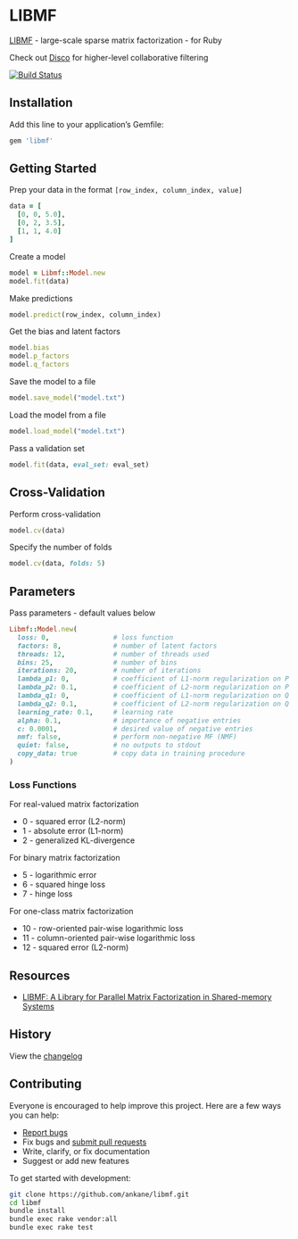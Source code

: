 # LIBMF

[LIBMF](https://github.com/cjlin1/libmf) - large-scale sparse matrix factorization - for Ruby

Check out [Disco](https://github.com/ankane/disco) for higher-level collaborative filtering

[![Build Status](https://travis-ci.org/ankane/libmf.svg?branch=master)](https://travis-ci.org/ankane/libmf)

## Installation

Add this line to your application’s Gemfile:

```ruby
gem 'libmf'
```

## Getting Started

Prep your data in the format `[row_index, column_index, value]`

```ruby
data = [
  [0, 0, 5.0],
  [0, 2, 3.5],
  [1, 1, 4.0]
]
```

Create a model

```ruby
model = Libmf::Model.new
model.fit(data)
```

Make predictions

```ruby
model.predict(row_index, column_index)
```

Get the bias and latent factors

```ruby
model.bias
model.p_factors
model.q_factors
```

Save the model to a file

```ruby
model.save_model("model.txt")
```

Load the model from a file

```ruby
model.load_model("model.txt")
```

Pass a validation set

```ruby
model.fit(data, eval_set: eval_set)
```

## Cross-Validation

Perform cross-validation

```ruby
model.cv(data)
```

Specify the number of folds

```ruby
model.cv(data, folds: 5)
```

## Parameters

Pass parameters - default values below

```ruby
Libmf::Model.new(
  loss: 0,                # loss function
  factors: 8,             # number of latent factors
  threads: 12,            # number of threads used
  bins: 25,               # number of bins
  iterations: 20,         # number of iterations
  lambda_p1: 0,           # coefficient of L1-norm regularization on P
  lambda_p2: 0.1,         # coefficient of L2-norm regularization on P
  lambda_q1: 0,           # coefficient of L1-norm regularization on Q
  lambda_q2: 0.1,         # coefficient of L2-norm regularization on Q
  learning_rate: 0.1,     # learning rate
  alpha: 0.1,             # importance of negative entries
  c: 0.0001,              # desired value of negative entries
  nmf: false,             # perform non-negative MF (NMF)
  quiet: false,           # no outputs to stdout
  copy_data: true         # copy data in training procedure
)
```

### Loss Functions

For real-valued matrix factorization

- 0 - squared error (L2-norm)
- 1 - absolute error (L1-norm)
- 2 - generalized KL-divergence

For binary matrix factorization

- 5 - logarithmic error
- 6 - squared hinge loss
- 7 - hinge loss

For one-class matrix factorization

- 10 - row-oriented pair-wise logarithmic loss
- 11 - column-oriented pair-wise logarithmic loss
- 12 - squared error (L2-norm)

## Resources

- [LIBMF: A Library for Parallel Matrix Factorization in Shared-memory Systems](https://www.csie.ntu.edu.tw/~cjlin/papers/libmf/libmf_open_source.pdf)

## History

View the [changelog](https://github.com/ankane/libmf/blob/master/CHANGELOG.md)

## Contributing

Everyone is encouraged to help improve this project. Here are a few ways you can help:

- [Report bugs](https://github.com/ankane/libmf/issues)
- Fix bugs and [submit pull requests](https://github.com/ankane/libmf/pulls)
- Write, clarify, or fix documentation
- Suggest or add new features

To get started with development:

```sh
git clone https://github.com/ankane/libmf.git
cd libmf
bundle install
bundle exec rake vendor:all
bundle exec rake test
```
